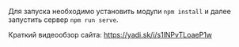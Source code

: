 Для запуска необходимо установить модули ```npm install``` и далее запустить сервер ```npm run serve```.

Краткий видеообзор сайта: https://yadi.sk/i/s1lNPvTLoaeP1w
